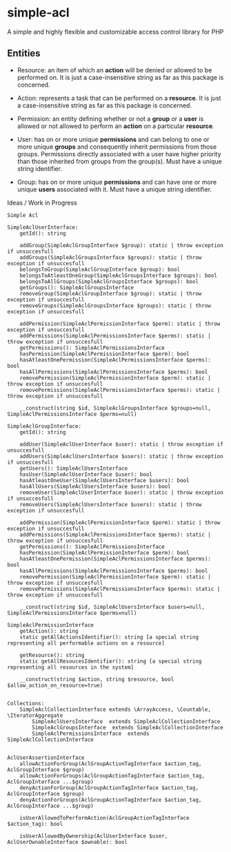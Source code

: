 # simple-acl
A simple and highly flexible and customizable access control library for PHP 

Entities
----------
* Resource: an item of which an **action** will be denied or allowed to be performed on.
It is just a case-insensitive string as far as this package is concerned.

* Action: represents a task that can be performed on a **resource**. 
It is just a case-insensitive string as far as this package is concerned.

* Permission: an entity defining whether or not a **group** or a **user** 
is allowed or not allowed to perform an **action** on a particular **resource**.

* User: has on or more unique **permissions** and can belong to one or more unique **groups** 
and consequently inherit permissions from those groups. Permissions directly 
associated with a user have higher priority than those inherited from groups 
from the group(s). Must have a unique string identifier.

* Group: has on or more unique **permissions** and can have one or more unique **users** associated with it.
Must have a unique string identifier.

Ideas / Work in Progress

```
Simple Acl

SimpleAclUserInterface:
	getId(): string

    addGroup(SimpleAclGroupInterface $group): static | throw exception if unsuccesfull
    addGroups(SimpleAclGroupsInterface $groups): static | throw exception if unsuccesfull
    belongsToGroup(SimpleAclGroupInterface $group): bool
    belongsToAtleastOneGroup(SimpleAclGroupsInterface $groups): bool
    belongsToAllGroups(SimpleAclGroupsInterface $groups): bool
	getGroups(): SimpleAclGroupsInterface
    removeGroup(SimpleAclGroupInterface $group): static | throw exception if unsuccesfull
    removeGroups(SimpleAclGroupsInterface $groups): static | throw exception if unsuccesfull

    addPermission(SimpleAclPermissionInterface $perm): static | throw exception if unsuccesfull
    addPermissions(SimpleAclPermissionsInterface $perms): static | throw exception if unsuccesfull
    getPermissions(): SimpleAclPermissionsInterface
    hasPermission(SimpleAclPermissionInterface $perm): bool
    hasAtleastOnePermission(SimpleAclPermissionsInterface $perms): bool
    hasAllPermissions(SimpleAclPermissionsInterface $perms): bool    
    removePermission(SimpleAclPermissionInterface $perm): static | throw exception if unsuccesfull
    removePermissions(SimpleAclPermissionsInterface $perms): static | throw exception if unsuccesfull

    __construct(string $id, SimpleAclGroupsInterface $groups=null, SimpleAclPermissionsInterface $perms=null)

SimpleAclGroupInterface:
    getId(): string

    addUser(SimpleAclUserInterface $user): static | throw exception if unsuccesfull
    addUsers(SimpleAclUsersInterface $users): static | throw exception if unsuccesfull
    getUsers(): SimpleAclUsersInterface
    hasUser(SimpleAclUserInterface $user): bool
    hasAtleastOneUser(SimpleAclUsersInterface $users): bool
    hasAllUsers(SimpleAclUsersInterface $users): bool  
    removeUser(SimpleAclUserInterface $user): static | throw exception if unsuccesfull
    removeUsers(SimpleAclUsersInterface $users): static | throw exception if unsuccesfull

    addPermission(SimpleAclPermissionInterface $perm): static | throw exception if unsuccesfull
    addPermissions(SimpleAclPermissionsInterface $perms): static | throw exception if unsuccesfull
    getPermissions(): SimpleAclPermissionsInterface
    hasPermission(SimpleAclPermissionInterface $perm): bool
    hasAtleastOnePermission(SimpleAclPermissionsInterface $perms): bool
    hasAllPermissions(SimpleAclPermissionsInterface $perms): bool    
    removePermission(SimpleAclPermissionInterface $perm): static | throw exception if unsuccesfull
    removePermissions(SimpleAclPermissionsInterface $perms): static | throw exception if unsuccesfull

    __construct(string $id, SimpleAclUsersInterface $users=null, SimpleAclPermissionsInterface $perms=null)

SimpleAclPermissionInterface
    getAction(): string
    static getAllActionsIdentifier(): string [a special string representing all performable actions on a resource]

    getResource(): string
    static getAllResoucesIdentifier(): string [a special string representing all resources in the system]

    __construct(string $action, string $resource, bool $allow_action_on_resource=true)


Collections:
    SimpleAclCollectionInterface extends \ArrayAccess, \Countable, \IteratorAggregate
        SimpleAclUsersInterface  extends SimpleAclCollectionInterface
        SimpleAclGroupsInterface  extends SimpleAclCollectionInterface
        SimpleAclPermissionsInterface  extends SimpleAclCollectionInterface
	

AclUserAssertionInterface
	allowActionForGroup(AclGroupActionTagInterface $action_tag,  AclGroupInterface $group)
	allowActionForGroups(AclGroupActionTagInterface $action_tag,  AclGroupInterface ...$group)
	denyActionForGroup(AclGroupActionTagInterface $action_tag,  AclGroupInterface $group)
	denyActionForGroups(AclGroupActionTagInterface $action_tag,  AclGroupInterface ...$group)
	
	isUserAllowedToPerformAction(AclGroupActionTagInterface $action_tag): bool
	
	isUserAllowedByOwnership(AclUserInterface $user, AclUserOwnableInterface $ownable): bool
```
